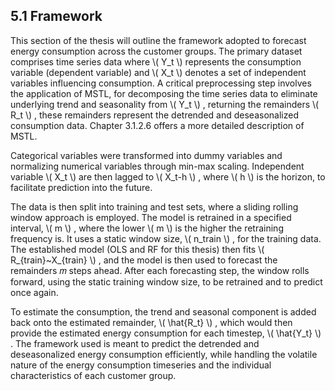 <div>
  <script type="text/x-mathjax-config">
    MathJax = {
      tex: {
        inlineMath: [['$','$'], ['\\(','\\)']],
        displayMath: [['$$','$$'], ['\\[','\\]']]
      }
    };
  </script>
  <script type="text/javascript" id="MathJax-script" async
    src="https://cdn.jsdelivr.net/npm/mathjax@3/es5/tex-mml-chtml.js">
  </script>
</div>

## 5.1 Framework

This section of the thesis will outline the framework adopted to forecast energy consumption across the customer groups. The primary dataset comprises time series data where \\( Y_t \\) represents the consumption variable (dependent variable) and \\( X_t \\) denotes a set of independent variables influencing consumption. A critical preprocessing step involves the application of MSTL, for decomposing the time series data to eliminate underlying trend and seasonality from \\( Y_t \\) , returning the remainders \\( R_t \\) , these remainders represent the detrended and deseasonalized consumption data. Chapter 3.1.2.6 offers a more detailed description of MSTL.

Categorical variables were transformed into dummy variables and normalizing numerical variables through min-max scaling. Independent variable \\( X_t \\) are then lagged to \\( X_t-h \\) , where \\( h \\) is the horizon, to facilitate prediction into the future.

The data is then split into training and test sets, where a sliding rolling window approach is employed. The model is retrained in a specified interval, \\( m \\) , where the lower \\( m \\) is the higher the retraining frequency is. It uses a static window size, \\( n_train \\) , for the training data. The established model (OLS and RF for this thesis) then fits \\( R_{train}~X_{train} \\) , and the model is then used to forecast the remainders 𝑚 steps ahead. After each forecasting step, the window rolls forward, using the static training window size, to be retrained and to predict once again.

To estimate the consumption, the trend and seasonal component is added back onto the estimated remainder, \\( \hat{R_t} \\) , which would then provide the estimated energy consumption for each timestep, \\( \hat{Y_t} \\) .
The framework used is meant to predict the detrended and deseasonalized energy consumption efficiently, while handling the volatile nature of the energy consumption timeseries and the individual characteristics of each customer group.
